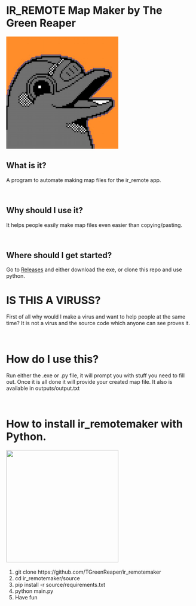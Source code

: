 <h1> IR_REMOTE Map Maker by The Green Reaper</h1>

<img src="source/flipper.jpg" width="300px" height="300px">
<h2> What is it?</h2>
<p> A program to automate making map files for the ir_remote app.</p>
<br>
<h2> Why should I use it?</h2>
<p>It helps people easily make map files even easier than copying/pasting.</p>
<br>
<h2>Where should I get started?</h2>
<p> Go to <a href="https://github.com/TGreenReaper/ir_remotemaker/releases/tag/app">Releases</a> and either download the exe, or clone this repo and use python.</p>
<h1> IS THIS A VIRUSS?</h1>
<p> First of all why would I make a virus and want to help people at the same time? It is not a virus and the source code which anyone can see proves it.</p>
<br>
<h1> How do I use this?</h1>
<p> Run either the .exe or .py file, it will prompt you with stuff you need to fill out. Once it is all done it will provide your created map file. It also is available in outputs/output.txt</p>
<br>
<h1>How to install ir_remotemaker with Python.</h1>
<img src="https://logos-download.com/wp-content/uploads/2016/10/Python_logo_icon.png" height="300px" width="300px">
<ol>
  <li> git clone https://github.com/TGreenReaper/ir_remotemaker </li>
  <li> cd ir_remotemaker/source</li>
  <li> pip install -r source/requirements.txt</li>
  <li>python main.py</li>
  <li> Have fun</li>
</ol>
